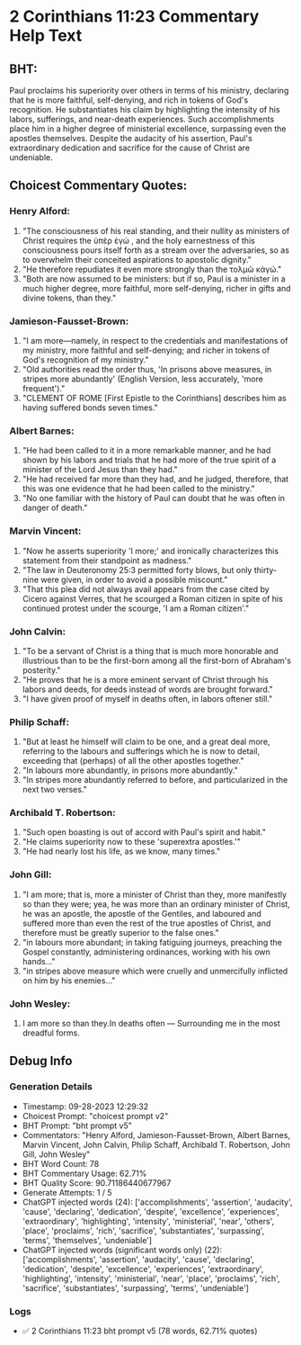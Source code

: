 # 2 Corinthians 11:23 Commentary Help Text

## BHT:
Paul proclaims his superiority over others in terms of his ministry, declaring that he is more faithful, self-denying, and rich in tokens of God's recognition. He substantiates his claim by highlighting the intensity of his labors, sufferings, and near-death experiences. Such accomplishments place him in a higher degree of ministerial excellence, surpassing even the apostles themselves. Despite the audacity of his assertion, Paul's extraordinary dedication and sacrifice for the cause of Christ are undeniable.

## Choicest Commentary Quotes:
### Henry Alford:
1. "The consciousness of his real standing, and their nullity as ministers of Christ requires the ὑπὲρ ἐγώ , and the holy earnestness of this consciousness pours itself forth as a stream over the adversaries, so as to overwhelm their conceited aspirations to apostolic dignity."
2. "He therefore repudiates it even more strongly than the τολμῶ κἀγώ." 
3. "Both are now assumed to be ministers: but if so, Paul is a minister in a much higher degree, more faithful, more self-denying, richer in gifts and divine tokens, than they."

### Jamieson-Fausset-Brown:
1. "I am more—namely, in respect to the credentials and manifestations of my ministry, more faithful and self-denying; and richer in tokens of God's recognition of my ministry."
2. "Old authorities read the order thus, 'In prisons above measures, in stripes more abundantly' (English Version, less accurately, 'more frequent')."
3. "CLEMENT OF ROME [First Epistle to the Corinthians] describes him as having suffered bonds seven times."

### Albert Barnes:
1. "He had been called to it in a more remarkable manner, and he had shown by his labors and trials that he had more of the true spirit of a minister of the Lord Jesus than they had."
2. "He had received far more than they had, and he judged, therefore, that this was one evidence that he had been called to the ministry."
3. "No one familiar with the history of Paul can doubt that he was often in danger of death."

### Marvin Vincent:
1. "Now he asserts superiority 'I more;' and ironically characterizes this statement from their standpoint as madness."
2. "The law in Deuteronomy 25:3 permitted forty blows, but only thirty-nine were given, in order to avoid a possible miscount."
3. "That this plea did not always avail appears from the case cited by Cicero against Verres, that he scourged a Roman citizen in spite of his continued protest under the scourge, 'I am a Roman citizen'."

### John Calvin:
1. "To be a servant of Christ is a thing that is much more honorable and illustrious than to be the first-born among all the first-born of Abraham's posterity."
2. "He proves that he is a more eminent servant of Christ through his labors and deeds, for deeds instead of words are brought forward."
3. "I have given proof of myself in deaths often, in labors oftener still."

### Philip Schaff:
1. "But at least he himself will claim to be one, and a great deal more, referring to the labours and sufferings which he is now to detail, exceeding that (perhaps) of all the other apostles together."
2. "In labours more abundantly, in prisons more abundantly."
3. "In stripes more abundantly referred to before, and particularized in the next two verses."

### Archibald T. Robertson:
1. "Such open boasting is out of accord with Paul's spirit and habit." 
2. "He claims superiority now to these 'superextra apostles.'"
3. "He had nearly lost his life, as we know, many times."

### John Gill:
1. "I am more; that is, more a minister of Christ than they, more manifestly so than they were; yea, he was more than an ordinary minister of Christ, he was an apostle, the apostle of the Gentiles, and laboured and suffered more than even the rest of the true apostles of Christ, and therefore must be greatly superior to the false ones."
2. "in labours more abundant; in taking fatiguing journeys, preaching the Gospel constantly, administering ordinances, working with his own hands..."
3. "in stripes above measure which were cruelly and unmercifully inflicted on him by his enemies..."

### John Wesley:
1. I am more so than they.In deaths often — Surrounding me in the most dreadful forms.


## Debug Info
### Generation Details
- Timestamp: 09-28-2023 12:29:32
- Choicest Prompt: "choicest prompt v2"
- BHT Prompt: "bht prompt v5"
- Commentators: "Henry Alford, Jamieson-Fausset-Brown, Albert Barnes, Marvin Vincent, John Calvin, Philip Schaff, Archibald T. Robertson, John Gill, John Wesley"
- BHT Word Count: 78
- BHT Commentary Usage: 62.71%
- BHT Quality Score: 90.71186440677967
- Generate Attempts: 1 / 5
- ChatGPT injected words (24):
	['accomplishments', 'assertion', 'audacity', 'cause', 'declaring', 'dedication', 'despite', 'excellence', 'experiences', 'extraordinary', 'highlighting', 'intensity', 'ministerial', 'near', 'others', 'place', 'proclaims', 'rich', 'sacrifice', 'substantiates', 'surpassing', 'terms', 'themselves', 'undeniable']
- ChatGPT injected words (significant words only) (22):
	['accomplishments', 'assertion', 'audacity', 'cause', 'declaring', 'dedication', 'despite', 'excellence', 'experiences', 'extraordinary', 'highlighting', 'intensity', 'ministerial', 'near', 'place', 'proclaims', 'rich', 'sacrifice', 'substantiates', 'surpassing', 'terms', 'undeniable']

### Logs
- ✅ 2 Corinthians 11:23 bht prompt v5 (78 words, 62.71% quotes)